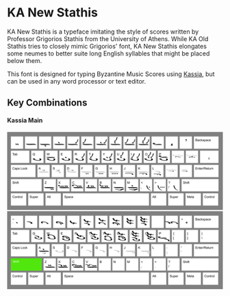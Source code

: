 # KA New Stathis

KA New Stathis is a typeface imitating the style of scores written by Professor Grigorios Stathis from the University of Athens. While KA Old Stathis tries to closely mimic Grigorios' font, KA New Stathis elongates some neumes to better suite long English syllables that might be placed below them.

This font is designed for typing Byzantine Music Scores using [Kassia](https://github.com/t-bullock/Kassia), but can be used in any word processor or text editor.

## Key Combinations

#### Kassia Main
![Kassia Keyboard Layout](docs/kassia_layout_main.png?raw=true)
![Kassia Keyboard Layout](docs/kassia_layout_main_shift.png?raw=true)